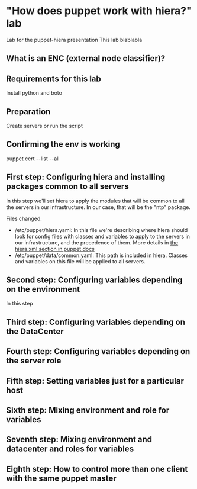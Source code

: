 # "How does puppet work with hiera?" lab
Lab for the puppet-hiera presentation
This lab blablabla

## What is an ENC (external node classifier)?

## Requirements for this lab
Install python and boto

## Preparation
Create servers or run the script

## Confirming the env is working
puppet cert --list --all

## First step: Configuring hiera and installing packages common to all servers
In this step we'll set hiera to apply the modules that will be common to all the servers in our infrastructure. In our case, that will be the "ntp" package.

Files changed:
- /etc/puppet/hiera.yaml: In this file we're describing where hiera should look for config files with classes and variables to apply to the servers in our infrastructure, and the precedence of them. More details in [the hiera.xml section in puppet docs](https://docs.puppetlabs.com/hiera/3.0/configuring.html)
- /etc/puppet/data/common.yaml: This path is included in hiera. Classes and variables on this file will be applied to all servers.

## Second step: Configuring variables depending on the environment
In this step 

## Third step: Configuring variables depending on the DataCenter

## Fourth step: Configuring variables depending on the server role

## Fifth step: Setting variables just for a particular host

## Sixth step: Mixing environment and role for variables

## Seventh step: Mixing environment and datacenter and roles for variables

## Eighth step: How to control more than one client with the same puppet master




